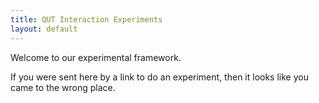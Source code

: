```yaml
---
title: QUT Interaction Experiments
layout: default
---
```


Welcome to our experimental framework.

If you were sent here by a link to do an experiment, then it looks
like you came to the wrong place.


